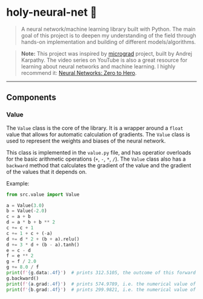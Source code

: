 # holy-neural-net 🧠

> A neural network/machine learning library built with Python. The main goal of this project is to deepen my
> understanding of the field through hands-on implementation and building of different models/algorithms.

> **Note:** This project was inspired by [micrograd](https://github.com/karpathy/micrograd) project, built by Andrej
> Karpathy. The video series on YouTube is also a great resource for learning about neural networks and machine
> learning. I highly recommend
> it: [Neural Networks: Zero to Hero](https://www.youtube.com/playlist?list=PLAqhIrjkxbuWI23v9cThsA9GvCAUhRvKZ).

---

## Components

### Value

The `Value` class is the core of the library. It is a wrapper around a `float` value that allows for automatic
calculation of gradients. The `Value` class is used to represent the weights and biases of the neural network.

This class is implemented in the `value.py` file, and has operatior overloads for the basic arithmetic operations
(`+`, `-`, `*`, `/`). The `Value` class also has a `backward` method that calculates the gradient of the value and
the gradient of the values that it depends on.

Example:

```python
from src.value import Value

a = Value(3.0)
b = Value(-2.0)
c = a + b
d = a * b + b ** 2
c += c + 1
c += 1 + c + (-a)
d += d * 2 + (b + a).relu()
d += 3 * d + (b - a).tanh()
e = c - d
f = e ** 2
g = f / 2.0
g += 8.0 / f
print(f'{g.data:.4f}')  # prints 312.5105, the outcome of this forward pass
g.backward()
print(f'{a.grad:.4f}')  # prints 574.9789, i.e. the numerical value of dg/da
print(f'{b.grad:.4f}')  # prints 299.9821, i.e. the numerical value of dg/db
```
